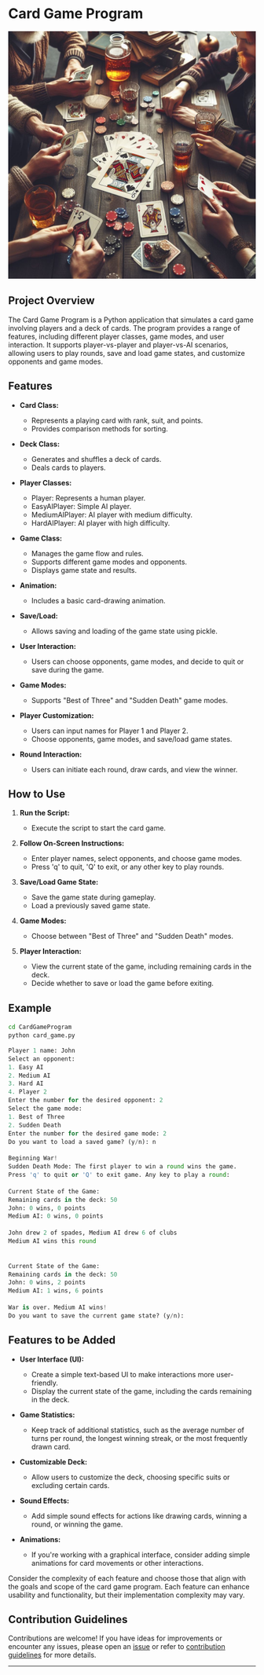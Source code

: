 # Card Game Program

![card game](../assets/images/readme_images/card_game.png)

## Project Overview

The Card Game Program is a Python application that simulates a card game involving players and a deck of cards. The program provides a range of features, including different player classes, game modes, and user interaction. It supports player-vs-player and player-vs-AI scenarios, allowing users to play rounds, save and load game states, and customize opponents and game modes.

## Features

- **Card Class:**

  - Represents a playing card with rank, suit, and points.
  - Provides comparison methods for sorting.

- **Deck Class:**

  - Generates and shuffles a deck of cards.
  - Deals cards to players.

- **Player Classes:**

  - Player: Represents a human player.
  - EasyAIPlayer: Simple AI player.
  - MediumAIPlayer: AI player with medium difficulty.
  - HardAIPlayer: AI player with high difficulty.

- **Game Class:**

  - Manages the game flow and rules.
  - Supports different game modes and opponents.
  - Displays game state and results.

- **Animation:**

  - Includes a basic card-drawing animation.

- **Save/Load:**

  - Allows saving and loading of the game state using pickle.

- **User Interaction:**

  - Users can choose opponents, game modes, and decide to quit or save during the game.

- **Game Modes:**

  - Supports "Best of Three" and "Sudden Death" game modes.

- **Player Customization:**

  - Users can input names for Player 1 and Player 2.
  - Choose opponents, game modes, and save/load game states.

- **Round Interaction:**

  - Users can initiate each round, draw cards, and view the winner.

## How to Use

1. **Run the Script:**

   - Execute the script to start the card game.

2. **Follow On-Screen Instructions:**

   - Enter player names, select opponents, and choose game modes.
   - Press 'q' to quit, 'Q' to exit, or any other key to play rounds.

3. **Save/Load Game State:**

   - Save the game state during gameplay.
   - Load a previously saved game state.

4. **Game Modes:**

   - Choose between "Best of Three" and "Sudden Death" modes.

5. **Player Interaction:**

   - View the current state of the game, including remaining cards in the deck.
   - Decide whether to save or load the game before exiting.

## Example

```bash
cd CardGameProgram
python card_game.py
```

```python
Player 1 name: John
Select an opponent:
1. Easy AI
2. Medium AI
3. Hard AI
4. Player 2
Enter the number for the desired opponent: 2
Select the game mode:
1. Best of Three
2. Sudden Death
Enter the number for the desired game mode: 2
Do you want to load a saved game? (y/n): n

Beginning War!
Sudden Death Mode: The first player to win a round wins the game.
Press 'q' to quit or 'Q' to exit game. Any key to play a round:

Current State of the Game:
Remaining cards in the deck: 50
John: 0 wins, 0 points
Medium AI: 0 wins, 0 points

John drew 2 of spades, Medium AI drew 6 of clubs
Medium AI wins this round


Current State of the Game:
Remaining cards in the deck: 50
John: 0 wins, 2 points
Medium AI: 1 wins, 6 points

War is over. Medium AI wins!
Do you want to save the current game state? (y/n):
```

## Features to be Added

- **User Interface (UI):**

  - Create a simple text-based UI to make interactions more user-friendly.
  - Display the current state of the game, including the cards remaining in the deck.

- **Game Statistics:**

  - Keep track of additional statistics, such as the average number of turns per round, the longest winning streak, or the most frequently drawn card.

- **Customizable Deck:**

  - Allow users to customize the deck, choosing specific suits or excluding certain cards.

- **Sound Effects:**

  - Add simple sound effects for actions like drawing cards, winning a round, or winning the game.

- **Animations:**

  - If you're working with a graphical interface, consider adding simple animations for card movements or other interactions.

Consider the complexity of each feature and choose those that align with the goals and scope of the card game program. Each feature can enhance usability and functionality, but their implementation complexity may vary.

## Contribution Guidelines

Contributions are welcome! If you have ideas for improvements or encounter any issues, please open an [issue](https://github.com/vrm-piyush/Acronym/issues) or refer to [contribution guidelines](../CONTRIBUTING.md) for more details.

---
